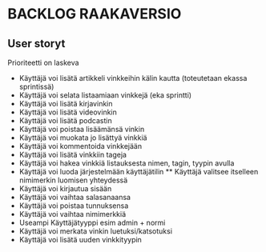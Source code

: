 # BACKLOG RAAKAVERSIO

## User storyt

Prioriteetti on laskeva

* Käyttäjä voi lisätä artikkeli vinkkeihin kälin kautta (toteutetaan ekassa sprintissä)
* Käyttäjä voi selata listaamiaan vinkkejä (eka sprintti)
* Käyttäjä voi lisätä kirjavinkin
* Käyttäjä voi lisätä videovinkin
* Käyttäjä voi lisätä podcastin
* Käyttäjä voi poistaa lisäämänsä vinkin
* Käyttäjä voi muokata jo lisättyä vinkkiä
* Käyttäjä voi kommentoida vinkkejään
* Käyttäjä voi lisätä vinkkiin tageja
* Käyttäjä voi hakea vinkkiä listauksesta nimen, tagin, tyypin avulla
* Käyttäjä voi luoda järjestelmään käyttäjätilin
** Käyttäjä valitsee itselleen nimimerkin luomisen yhteydessä
* Käyttäjä voi kirjautua sisään
* Käyttäjä voi vaihtaa salasanaansa
* Käyttäjä voi poistaa tunnuksensa
* Käyttäjä voi vaihtaa nimimerkkiä
* Useampi Käyttäjätyyppi esim admin + normi
* Käyttäjä voi merkata vinkin luetuksi/katsotuksi
* Käyttäjä voi lisätä uuden vinkkityypin
